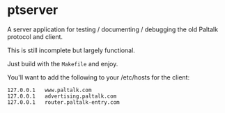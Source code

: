 ptserver
=======

A server application for testing / documenting / debugging the old Paltalk
protocol and client.

This is still incomplete but largely functional.

Just build with the ``Makefile`` and enjoy.

You'll want to add the following to your /etc/hosts for the client:
```
127.0.0.1	www.paltalk.com
127.0.0.1	advertising.paltalk.com
127.0.0.1	router.paltalk-entry.com
```

